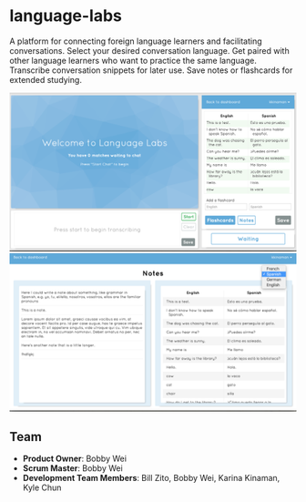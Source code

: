 # language-labs

A platform for connecting foreign language learners and facilitating conversations. Select your desired conversation language. Get paired with other language learners who want to practice the same language. Transcribe conversation snippets for later use. Save notes or flashcards for extended studying.

![screenshot1](/screenshots/screenshot_main.png?raw=true "Screenshot - Main")
![screenshot2](/screenshots/screenshot_notes.png?raw=true "Screenshot - Notes")

## Team

  - __Product Owner__: Bobby Wei
  - __Scrum Master__: Bobby Wei
  - __Development Team Members__: Bill Zito, Bobby Wei, Karina Kinaman, Kyle Chun